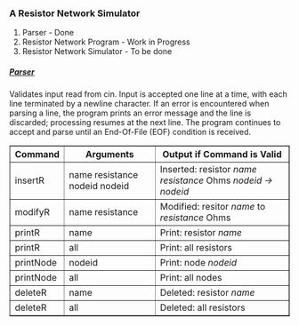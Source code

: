 <h3><b>A Resistor Network Simulator</b></h3>


1. Parser						- Done
2. Resistor Network Program		- Work in Progress
3. Resistor Network Simulator	- To be done

<h5><u>Parser</u></h5>
Validates input read from cin. Input is accepted one line at a time, with each
line terminated by a newline character. If an error is encountered when parsing a line, the program prints an error message and the line is discarded; processing resumes at the next line. The program continues to accept and parse until an End-Of-File (EOF) condition is received.

<table border="1">
	<tr>
		<th>Command</th>
		<th>Arguments</th>
		<th>Output if Command is Valid</th>
	</tr>
	<tr>
		<td>insertR</td>
		<td>name resistance nodeid nodeid</td>
		<td>Inserted: resistor <i>name</i> <i>resistance</i> Ohms <i>nodeid -> nodeid<i>
	</tr>
	<tr>
		<td>modifyR</td>
		<td>name resistance</td>
		<td>Modified: resitor <i>name</i> to <i>resistance</i> Ohms</td>
	</tr>
	<tr>
		<td>printR</td>
		<td>name</td>
		<td>Print: resistor <i>name</i></td>
	</tr>
	<tr>
		<td>printR</td>
		<td>all</td>
		<td>Print: all resistors</td>
	</tr>
	<tr>
		<td>printNode</td>
		<td>nodeid</td>
		<td>Print: node <i>nodeid</td>
	</tr>
	<tr>
		<td>printNode</td>
		<td>all</td>
		<td>Print: all nodes</td>
	</tr>
	<tr>
		<td>deleteR</td>
		<td>name</td>
		<td>Deleted: resistor <i>name</i></td>
	</tr>
	<tr>
		<td>deleteR</td>
		<td>all</td>
		<td>Deleted: all resistors</td>
	</tr>
</table>